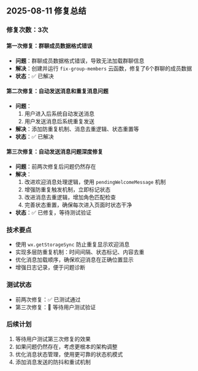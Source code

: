 ## 2025-08-11 修复总结

### 修复次数：3次

#### 第一次修复：群聊成员数据格式错误
- **问题**：群聊成员数据格式错误，导致无法加载群聊信息
- **解决**：创建并运行 `fix-group-members` 云函数，修复了6个群聊的成员数据
- **状态**：✅ 已解决

#### 第二次修复：自动发送消息和重复消息问题
- **问题**：
  1. 用户进入后系统自动发送消息
  2. 用户发送消息后系统重复发送
- **解决**：添加防重复机制、消息去重逻辑、状态重置等
- **状态**：✅ 已解决

#### 第三次修复：自动发送消息问题深度修复
- **问题**：前两次修复后问题仍然存在
- **解决**：
  1. 改进欢迎消息处理逻辑，使用 `pendingWelcomeMessage` 机制
  2. 增强防重复触发机制，立即标记状态
  3. 改进消息去重逻辑，增加角色匹配检查
  4. 完善状态重置，确保每次进入页面时状态干净
- **状态**：✅ 已修复，等待测试验证

### 技术要点
- 使用 `wx.getStorageSync` 防止重复显示欢迎消息
- 实现多层防重复机制：时间间隔、状态标记、内容去重
- 优化消息加载顺序，确保欢迎消息在正确位置显示
- 增强日志记录，便于问题诊断

### 测试状态
- 前两次修复：✅ 已测试通过
- 第三次修复：🔄 等待用户测试验证

### 后续计划
1. 等待用户测试第三次修复的效果
2. 如果问题仍然存在，考虑更根本的架构调整
3. 优化消息状态管理，使用更可靠的状态机模式
4. 添加消息发送的防抖和重试机制
